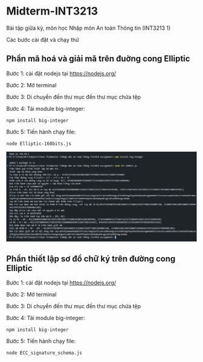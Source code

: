 # Midterm-INT3213
Bài tập giữa kỳ, môn học Nhập môn An toàn Thông tin (INT3213 1)

Các bước cài đặt và chạy thử

## Phần mã hoá và giải mã trên đuờng cong Elliptic

Bước 1: cài đặt nodejs tại https://nodejs.org/

Bước 2: Mở terminal

Bước 3: Di chuyển đến thư mục đến thư mục chứa tệp

Bước 4: Tải module big-integer:
```
npm install big-integer
```

Bước 5: Tiến hành chạy file: 
```
node Elliptic-160bits.js
```

![Ảnh minh hoạ](./Elliptic-160bits.png)


## Phần thiết lập sơ đồ chữ ký trên đường cong Elliptic

Bước 1: cài đặt nodejs tại https://nodejs.org/

Bước 2: Mở terminal

Bước 3: Di chuyển đến thư mục đến thư mục chứa tệp

Bước 4: Tải module big-integer:
```
npm install big-integer
```

Bước 5: Tiến hành chạy file: 
```
node ECC_signature_schema.js
```
